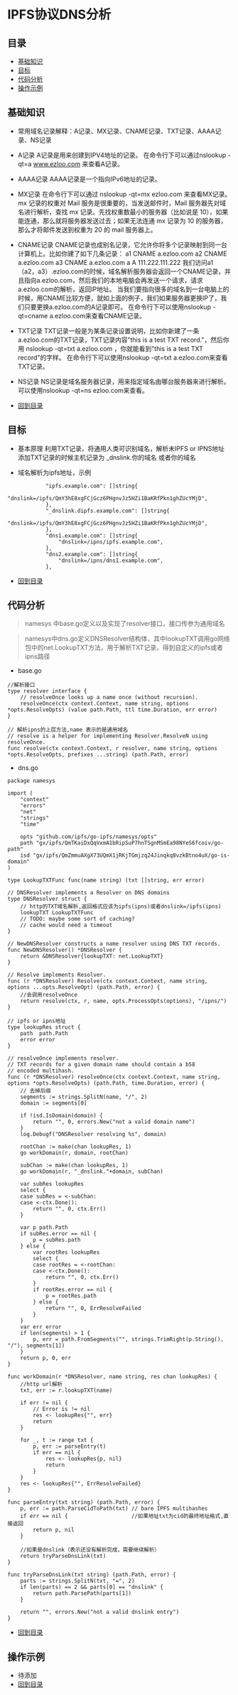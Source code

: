 # IPFS协议DNS分析

## 目录
- [基础知识](#基础知识)
- [目标](#目标)
- [代码分析](#代码分析)
- [操作示例](#操作示例)

## 基础知识
- 常用域名记录解释：A记录、MX记录、CNAME记录、TXT记录、AAAA记录、NS记录
- A记录
	A记录是用来创建到IPV4地址的记录。
	在命令行下可以通过nslookup -qt=a www.ezloo.com 来查看A记录。

- AAAA记录
	AAAA记录是一个指向IPv6地址的记录。

- MX记录
	在命令行下可以通过 nslookup -qt=mx ezloo.com 来查看MX记录。
	mx 记录的权重对 Mail 服务是很重要的，当发送邮件时，Mail 服务器先对域名进行解析，查找 mx 记录。先找权重数最小的服务器（比如说是 10），如果能连通，那么就将服务器发送过去；如果无法连通 mx 记录为 10 的服务器，那么才将邮件发送到权重为 20 的 mail 服务器上。

- CNAME记录
	CNAME记录也成别名记录，它允许你将多个记录映射到同一台计算机上。比如你建了如下几条记录：
	a1 CNAME a.ezloo.com 
	a2 CNAME a.ezloo.com 
	a3 CNAME a.ezloo.com 
	a A 111.222.111.222
	我们访问a1（a2，a3）.ezloo.com的时候，域名解析服务器会返回一个CNAME记录，并且指向a.ezloo.com，然后我们的本地电脑会再发送一个请求，请求a.ezloo.com的解析，返回IP地址。
	当我们要指向很多的域名到一台电脑上的时候，用CNAME比较方便，就如上面的例子，我们如果服务器更换IP了，我们只要更换a.ezloo.com的A记录即可。
	在命令行下可以使用nslookup -qt=cname a.ezloo.com来查看CNAME记录。

- TXT记录
	TXT记录一般是为某条记录设置说明，比如你新建了一条a.ezloo.com的TXT记录，TXT记录内容"this is a test TXT record."，然后你用 nslookup -qt=txt a.ezloo.com ，你就能看到"this is a test TXT record"的字样。
	在命令行下可以使用nslookup -qt=txt a.ezloo.com来查看TXT记录。

- NS记录
NS记录是域名服务器记录，用来指定域名由哪台服务器来进行解析。可以使用nslookup -qt=ns ezloo.com来查看。

- [回到目录](#目录)

## 目标
- 基本原理
	利用TXT记录，将通用人类可识别域名，解析未IPFS or IPNS地址
	添加TXT记录的时候主机记录为   _dnslink.你的域名 或者你的域名
	
- 域名解析为ipfs地址，示例
```
			"ipfs.example.com": []string{
				"dnslink=/ipfs/QmY3hE8xgFCjGcz6PHgnvJz5HZi1BaKRfPkn1ghZUcYMjD",
			},
			"_dnslink.dipfs.example.com": []string{
				"dnslink=/ipfs/QmY3hE8xgFCjGcz6PHgnvJz5HZi1BaKRfPkn1ghZUcYMjD",
			},
			"dns1.example.com": []string{
				"dnslink=/ipns/ipfs.example.com",
			},
			"dns2.example.com": []string{
				"dnslink=/ipns/dns1.example.com",
			},
```

- [回到目录](#目录)

## 代码分析
> namesys 中base.go定义以及实现了resolver接口，接口传参为通用域名

> namesys中dns.go定义DNSResolver结构体，其中lookupTXT调用go网络包中的net.LookupTXT方法，用于解析TXT记录，得到自定义的ipfs或者ipns路径


- base.go
```
//解析接口
type resolver interface {
	// resolveOnce looks up a name once (without recursion).
	resolveOnce(ctx context.Context, name string, options *opts.ResolveOpts) (value path.Path, ttl time.Duration, err error)
}

// 解析ipns的上层方法,name 表示的是通用域名
// resolve is a helper for implementing Resolver.ResolveN using resolveOnce.
func resolve(ctx context.Context, r resolver, name string, options *opts.ResolveOpts, prefixes ...string) (path.Path, error) 
```
- dns.go
```
package namesys

import (
	"context"
	"errors"
	"net"
	"strings"
	"time"

	opts "github.com/ipfs/go-ipfs/namesys/opts"
	path "gx/ipfs/QmTKaiDxQqVxmA1bRipSuP7hnTSgnMSmEa98NYeS6fcoiv/go-path"
	isd "gx/ipfs/QmZmmuAXgX73UQmX1jRKjTGmjzq24Jinqkq8vzkBtno4uX/go-is-domain"
)

type LookupTXTFunc func(name string) (txt []string, err error)

// DNSResolver implements a Resolver on DNS domains
type DNSResolver struct {
	// http的TXT域名解析,返回格式应该为ipfs(ipns)或者dnslink=/ipfs(ipns)
	lookupTXT LookupTXTFunc
	// TODO: maybe some sort of caching?
	// cache would need a timeout
}

// NewDNSResolver constructs a name resolver using DNS TXT records.
func NewDNSResolver() *DNSResolver {
	return &DNSResolver{lookupTXT: net.LookupTXT}
}

// Resolve implements Resolver.
func (r *DNSResolver) Resolve(ctx context.Context, name string, options ...opts.ResolveOpt) (path.Path, error) {
	//会调用resolveOnce
	return resolve(ctx, r, name, opts.ProcessOpts(options), "/ipns/")
}

// ipfs or ipns地址
type lookupRes struct {
	path  path.Path
	error error
}

// resolveOnce implements resolver.
// TXT records for a given domain name should contain a b58
// encoded multihash.
func (r *DNSResolver) resolveOnce(ctx context.Context, name string, options *opts.ResolveOpts) (path.Path, time.Duration, error) {
	// 去掉后缀
	segments := strings.SplitN(name, "/", 2)
	domain := segments[0]

	if !isd.IsDomain(domain) {
		return "", 0, errors.New("not a valid domain name")
	}
	log.Debugf("DNSResolver resolving %s", domain)

	rootChan := make(chan lookupRes, 1)
	go workDomain(r, domain, rootChan)

	subChan := make(chan lookupRes, 1)
	go workDomain(r, "_dnslink."+domain, subChan)

	var subRes lookupRes
	select {
	case subRes = <-subChan:
	case <-ctx.Done():
		return "", 0, ctx.Err()
	}

	var p path.Path
	if subRes.error == nil {
		p = subRes.path
	} else {
		var rootRes lookupRes
		select {
		case rootRes = <-rootChan:
		case <-ctx.Done():
			return "", 0, ctx.Err()
		}
		if rootRes.error == nil {
			p = rootRes.path
		} else {
			return "", 0, ErrResolveFailed
		}
	}
	var err error
	if len(segments) > 1 {
		p, err = path.FromSegments("", strings.TrimRight(p.String(), "/"), segments[1])
	}
	return p, 0, err
}

func workDomain(r *DNSResolver, name string, res chan lookupRes) {
	//http url解析
	txt, err := r.lookupTXT(name)

	if err != nil {
		// Error is != nil
		res <- lookupRes{"", err}
		return
	}

	for _, t := range txt {
		p, err := parseEntry(t)
		if err == nil {
			res <- lookupRes{p, nil}
			return
		}
	}
	res <- lookupRes{"", ErrResolveFailed}
}

func parseEntry(txt string) (path.Path, error) {
	p, err := path.ParseCidToPath(txt) // bare IPFS multihashes
	if err == nil {                    //如果地址txt为cid的最终地址格式,直接返回
		return p, nil
	}

	//如果是dnslink（表示还没有解析完成，需要继续解析）
	return tryParseDnsLink(txt)
}

func tryParseDnsLink(txt string) (path.Path, error) {
	parts := strings.SplitN(txt, "=", 2)
	if len(parts) == 2 && parts[0] == "dnslink" {
		return path.ParsePath(parts[1])
	}

	return "", errors.New("not a valid dnslink entry")
}
```

- [回到目录](#目录)


## 操作示例

- 待添加
- [回到目录](#目录)